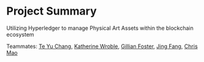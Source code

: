 # Project Summary

Utilizing Hyperledger to manage Physical Art Assets within the blockchain ecosystem

Teammates: 
[Te Yu Chang](https://www.linkedin.com/in/te-yu-chang/), 
[Katherine Wroble](https://www.linkedin.com/in/katherine-wroble/), 
[Gillian Foster](https://www.linkedin.com/in/gillianfoster150/), 
[Jing Fang](https://www.linkedin.com/in/jingfang95/), 
[Chris Mao]()
